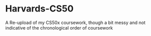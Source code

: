 # Harvards-CS50
A Re-upload of my CS50x coursework, though a bit messy and not indicative of the chronological order of coursework
